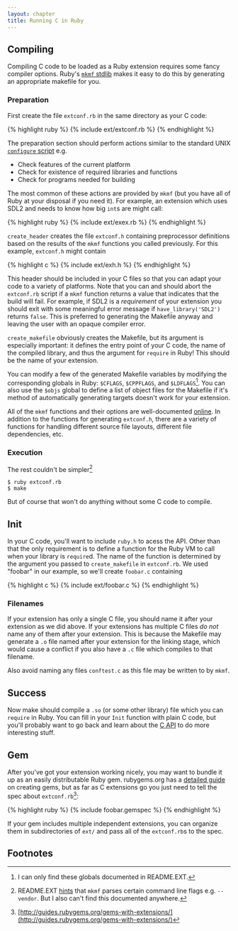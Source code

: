 ```yaml
---
layout: chapter
title: Running C in Ruby
---
```


## Compiling ##

Compiling C code to be loaded as a Ruby extension requires some fancy compiler
options. Ruby's [`mkmf` stdlib][mkmf] makes it easy to do this by generating an
appropriate makefile for you.

### Preparation ###

First create the file `extconf.rb` in the same directory as your C code:

{% highlight ruby %}
{% include ext/extconf.rb %}
{% endhighlight %}

The preparation section should perform actions similar to the standard UNIX
[`configure` script][conf] e.g.

* Check features of the current platform
* Check for existence of required libraries and functions
* Check for programs needed for building

[conf]: http://en.wikipedia.org/wiki/Configure_script

The most common of these actions are provided by `mkmf` (but you have all of
Ruby at your disposal if you need it). For example, an extension which uses SDL2
and needs to know how big `int`s are might call:

{% highlight ruby %}
{% include ext/exex.rb %}
{% endhighlight %}

`create_header` creates the file `extconf.h` containing preprocessor definitions
based on the results of the `mkmf` functions you called previously. For this
example, `extconf.h` might contain

{% highlight c %}
{% include ext/exh.h %}
{% endhighlight %}

This header should be included in your C files so that you can adapt your code
to a variety of platforms. Note that you can and should abort the `extconf.rb`
script if a `mkmf` function returns a value that indicates that the build will
fail. For example, if SDL2 is a _requirement_ of your extension you should exit
with some meaningful error message if `have_library('SDL2')` returns `false`.
This is preferred to generating the Makefile anyway and leaving the user with an
opaque compiler error.

`create_makefile` obviously creates the Makefile, but its argument is especially
important: it defines the entry point of your C code, the name of the compiled
library, and thus the argument for `require` in Ruby! This should be the name of
your extension.

You can modify a few of the generated Makefile variables by modifying the
corresponding globals in Ruby: `$CFLAGS`, `$CPPFLAGS`, and `$LDFLAGS`[^glob].
You can also use the `$objs` global to define a list of object files for the
Makefile if it's method of automatically generating targets doesn't work for
your extension.

All of the `mkmf` functions and their options are well-documented
[online][mkmf]. In addition to the functions for generating `extconf.h`, there
are a variety of functions for handling different source file layouts, different
file dependencies, etc.

[mkmf]: http://www.ruby-doc.org/stdlib/libdoc/mkmf/rdoc/MakeMakefile.html

### Execution ###

The rest couldn't be simpler[^argv]

    $ ruby extconf.rb
	$ make

But of course that won't do anything without some C code to compile.

## Init ##

In your C code, you'll want to include `ruby.h` to acess the API. Other than
that the only requirement is to define a function for the Ruby VM to call when
your library is `require`d. The name of the function is determined by the
argument you passed to `create_makefile` in `extconf.rb`. We used "foobar" in
our example, so we'll create `foobar.c` containing

{% highlight c %}
{% include ext/foobar.c %}
{% endhighlight %}

### Filenames ###

If your extension has only a single C file, you should name it after your
extension as we did above. If your extensions has multiple C files _do not_ name
any of them after your extension. This is because the Makefile may generate a
`.o` file named after your extension for the linking stage, which would cause a
conflict if you also have a `.c` file which compiles to that filename.

Also avoid naming any files `conftest.c` as this file may be written to by
`mkmf`.

## Success ##

Now make should compile a `.so` (or some other library) file which you can
`require` in Ruby. You can fill in your `Init` function with plain C code, but
you'll probably want to go back and learn about the [C API](../c) to do more
interesting stuff.

## Gem ##

After you've got your extension working nicely, you may want to bundle it up as
an easily distributable Ruby gem. rubygems.org has a [detailed guide][rbg] on
creating gems, but as far as C extensions go you just need to tell the spec
about `extconf.rb`[^rbg]:

{% highlight ruby %}
{% include foobar.gemspec %}
{% endhighlight %}

If your gem includes multiple independent extensions, you can organize them in
subdirectories of `ext/` and pass all of the `extconf.rb`s to the spec.

[rbg]: http://guides.rubygems.org/make-your-own-gem/

## Footnotes ##

[^glob]: I can only find these globals documented in README.EXT.

[^argv]: README.EXT [hints](../readme#generate-makefile) that `mkmf` parses certain
	  command line flags e.g.  `--vendor`. But I also can't find this documented
	  anywhere.

[^rbg]: [http://guides.rubygems.org/gems-with-extensions/](http://guides.rubygems.org/gems-with-extensions/)
